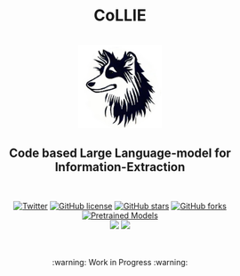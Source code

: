 <h1 align="center">CoLLIE</h1>
<p align="center">
    <br>
    <img src="assets/CoLLIE_project_icon_rounded.png" style="height: 150px;">
    <br>
    <h2 align="center"><b>C</b>ode based <b>L</b>arge <b>L</b>anguage-model for <b>I</b>nformation-<b>E</b>xtraction</h2>
    <br>
</p>
<p align="center">
    <a href="https://twitter.com/intent/tweet?text=Wow+this+new+model+is+amazing:&url=https%3A%2F%2Fgithub.com%2Fosainz59%2FCoLLIE"><img alt="Twitter" src="https://img.shields.io/twitter/url?style=social&url=https%3A%2F%2Fgithub.com%2Fosainz59%2FCoLLIE"></a>
    <a href="https://github.com/osainz59/CoLLIE/blob/main/LICENSE"><img alt="GitHub license" src="https://img.shields.io/github/license/osainz59/CoLLIE"></a>
    <a href="https://github.com/osainz59/CoLLIE/stargazers"><img alt="GitHub stars" src="https://img.shields.io/github/stars/osainz59/CoLLIE?color=yellow"></a>
    <a href="https://github.com/osainz59/CoLLIE/network"><img alt="GitHub forks" src="https://img.shields.io/github/forks/osainz59/CoLLIE"></a>
    <a href="https://huggingface.co/models"><img alt="Pretrained Models" src="https://img.shields.io/badge/Pretrained Models-Available-green"></a>
    <br>
    <a href="http://www.hitz.eus/"><img src="https://img.shields.io/badge/HiTZ-Basque%20Center%20for%20Language%20Technology-blueviolet"></a>
    <a href="http://www.ixa.eus/?language=en"><img src="https://img.shields.io/badge/IXA-%20NLP%20Group-ff3333"></a>
    <br>
     <br>
</p>

<p align="center">
<br>
:warning: Work in Progress :warning:
</p>
